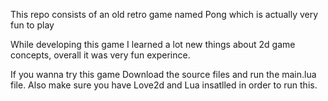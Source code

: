 This repo consists of an old retro game named Pong which is actually very fun to play 

While developing this game I learned a lot new things about 2d game concepts, overall it was very fun experince.

If you wanna try this game Download the source files and run the main.lua file.
Also make sure you have Love2d and Lua insatlled in order to run this.

